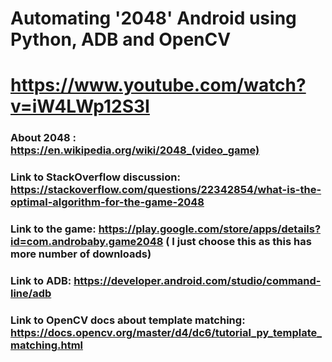 # Automating '2048' Android using Python, ADB and OpenCV

# https://www.youtube.com/watch?v=iW4LWp12S3I


### About 2048 : https://en.wikipedia.org/wiki/2048_(video_game)

### Link to StackOverflow discussion:  https://stackoverflow.com/questions/22342854/what-is-the-optimal-algorithm-for-the-game-2048

### Link to the game: https://play.google.com/store/apps/details?id=com.androbaby.game2048   ( I just choose this as this has more number of downloads)

### Link to ADB: https://developer.android.com/studio/command-line/adb

### Link to OpenCV docs about template matching:  https://docs.opencv.org/master/d4/dc6/tutorial_py_template_matching.html
